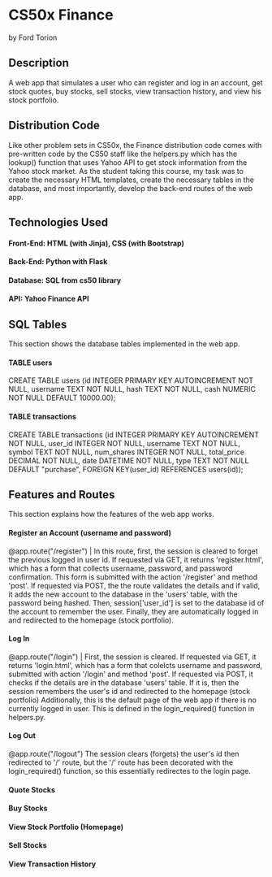 # CS50x Finance
by Ford Torion

## Description
A web app that simulates a user who can register and log in an account, get stock quotes, buy stocks, sell stocks, view transaction history, and view his stock portfolio.

## Distribution Code
Like other problem sets in CS50x, the Finance distribution code comes with pre-written code by the CS50 staff like the helpers.py which has the lookup() function that uses Yahoo API to get stock information from the Yahoo stock market. As the student taking this course, my task was to create the necessary HTML templates, create the necessary tables in the database, and most importantly, develop the back-end routes of the web app.

## Technologies Used
#### Front-End: HTML (with Jinja), CSS (with Bootstrap)
#### Back-End: Python with Flask
#### Database: SQL from cs50 library
#### API: Yahoo Finance API

## SQL Tables
This section shows the database tables implemented in the web app.
#### TABLE users
CREATE TABLE users (id INTEGER PRIMARY KEY AUTOINCREMENT NOT NULL, username TEXT NOT NULL, hash TEXT NOT NULL, cash NUMERIC NOT NULL DEFAULT 10000.00);
#### TABLE transactions
CREATE TABLE transactions (id INTEGER PRIMARY KEY AUTOINCREMENT NOT NULL, user_id INTEGER NOT NULL, username TEXT NOT NULL,
symbol TEXT NOT NULL, num_shares INTEGER NOT NULL, total_price DECIMAL NOT NULL, date DATETIME NOT NULL, type TEXT NOT NULL DEFAULT "purchase", FOREIGN KEY(user_id) REFERENCES users(id));

## Features and Routes
This section explains how the features of the web app works.

#### Register an Account (username and password)
@app.route("/register") | In this route, first, the session is cleared to forget the previous logged in user id. 
If requested via GET, it returns 'register.html', which has a form that collects username, password, and password confirmation. This form is submitted with the action '/register' and method 'post'.
If requested via POST, the the route validates the details and if valid, it adds the new account to the database in the 'users' table, with the password being hashed.
Then, session['user_id'] is set to the database id of the account to remember the user. Finally, they are automatically logged in and redirected to the homepage (stock portfolio).

#### Log In 
@app.route("/login") | First, the session is cleared.
If requested via GET, it returns 'login.html', which has a form that colelcts username and password, submitted with action '/login' and method 'post'.
If requested via POST, it checks if the details are in the database 'users' table. If it is, then the session remembers the user's id and redirected to the homepage (stock portfolio)
Additionally, this is the default page of the web app if there is no currently logged in user. This is defined in the login_required() function in helpers.py.

#### Log Out
@app.route("/logout")
The session clears (forgets) the user's id then redirected to '/' route, but the '/' route has been decorated with the login_required() function, so this essentially redirectes to the login page.

#### Quote Stocks

#### Buy Stocks

#### View Stock Portfolio (Homepage)

#### Sell Stocks

#### View Transaction History
